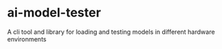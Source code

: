 # ai-model-tester
A cli tool and library for loading and testing models in different hardware environments
